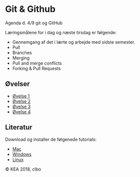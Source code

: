 # Git & Github
Agenda d. 4/9 git og GitHub

Læringsmålene for i dag og næste tirsdag er følgende:
* Gennemgang af det i lærte og arbejde med sidste semester.
* Pull
* Branches
* Merging
* Pull and merge conflicts
* Forking & Pull Requests

## Øvelser
* [Øvelse 1](https://github.com/dat18v2-2semester/git_github_ex_1/blob/master/README.md)
* [Øvelse 2](https://github.com/dat18v2-2semester/git_github_ex_2/blob/master/README.md)
* [Øvelse 3](https://github.com/dat18v2-2semester/git_github_ex_3/blob/master/README.md)
* [Øvelse 4](https://github.com/dat18v2-2semester/git_github_ex_4/blob/master/README.md)

## Literatur
Download og installer de følgenede tutorials:
* [Mac](https://github.com/jlord/git-it-electron/releases/download/4.3.0/Git-it-Mac-x64.zip)
* [Windows](https://github.com/jlord/git-it-electron/releases/download/4.3.0/Git-it-Win-ia32.zip)
* [Linux](https://github.com/jlord/git-it-electron/releases/download/4.3.0/Git-it-Linux-x64.zip)

© KEA 2018, clbo
